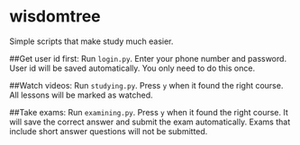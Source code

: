 # wisdomtree
Simple scripts that make study much easier.

##Get user id first:
Run `login.py`. Enter your phone number and password. User id will be saved automatically. You only need to do this once.

##Watch videos:
Run `studying.py`. Press `y` when it found the right course. All lessons will be marked as watched.

##Take exams:
Run `examining.py`. Press `y` when it found the right course. It will save the correct answer and submit the exam automatically. Exams that include short answer questions will not be submitted.
